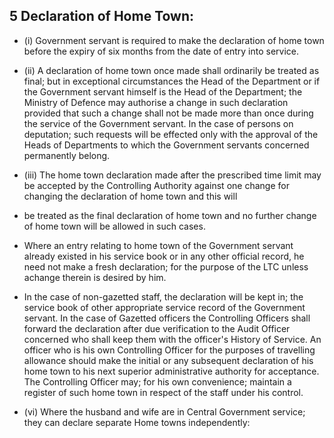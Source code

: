 ## 5 Declaration of Home Town:

- (i) Government servant is required to make the declaration of home town before the expiry of six months from the date of entry into service.
- (ii) A declaration of home town once made shall ordinarily be treated as final; but in exceptional circumstances the Head of the Department or if the Government servant himself is the Head of the Department; the Ministry of Defence may authorise a change in such declaration provided that such a change shall not be made more than once during the service of the Government servant. In the case of persons on deputation; such requests will be effected only with the approval of the Heads of Departments to which the Government servants concerned permanently belong.
- (iii) The home town declaration made after the prescribed time limit may be accepted by the Controlling Authority against one change for changing the declaration of home town and this will

- be treated as the final declaration of home town and no further change of home town will be allowed in such cases.
- Where an entry relating to home town of the Government servant already existed in his service book or in any other official record, he need not make a fresh declaration; for the purpose of the LTC unless achange therein is desired by him.
- In the case of non-gazetted staff, the declaration will be kept in; the service book of other appropriate service record of the Government servant. In the case of Gazetted officers the Controlling Officers shall forward the declaration after due verification to the Audit Officer concerned who shall keep them with the officer's History of Service. An officer who is his own Controlling Officer for the purposes of travelling allowance should make the initial or any subsequent declaration of his home town to his next superior administrative authority for acceptance. The Controlling Officer may; for his own convenience; maintain a register of such home town in respect of the staff under his control.
- (vi) Where the husband and wife are in Central Government service; they can declare separate Home towns independently:
